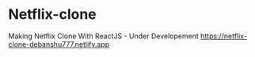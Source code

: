 # Netflix-clone
Making Netflix Clone With ReactJS - Under Developement
<a href="https://netflix-clone-debanshu777.netlify.app">https://netflix-clone-debanshu777.netlify.app</a>
